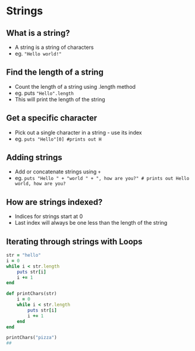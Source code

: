 # Strings

## What is a string?
* A string is a string of characters
* eg. `"Hello world!"`

## Find the length of a string
* Count the length of a string using .length method
* eg. puts `"Hello".length`
* This will print the length of the string 

## Get a specific character
* Pick out a single character in a string - use its index
* eg. `puts "Hello"[0] #prints out H` 

## Adding strings
* Add or concatenate strings using `+`
* eg. `puts "Hello " + "world " + ", how are you?" # prints out Hello world, how are you?`

## How are strings indexed?
* Indices for strings start at 0
* Last index will always be one less than the length of the string

## Iterating through strings with Loops

```ruby
str = "hello"
i = 0
while i < str.length
	puts str[i]
	i += 1
end
```

```ruby
def printChars(str)
	i = 0
	while i < str.length
		puts str[i]
		i += 1
	end
end

printChars("pizza")
## 

